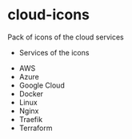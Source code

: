 # cloud-icons
Pack of icons of the cloud services

* Services of the icons

- AWS 
- Azure
- Google Cloud
- Docker
- Linux
- Nginx
- Traefik
- Terraform
